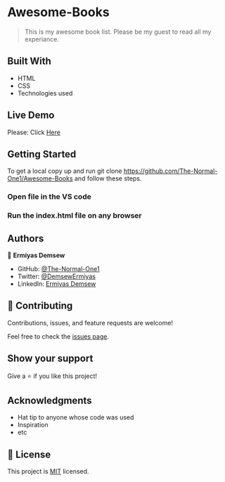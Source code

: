 # Awesome-Books

> This is my awesome book list. Please be my guest to read all my experiance.

## Built With

- HTML
- CSS
- Technologies used

## Live Demo

Please: Click [Here](https://the-normal-one1.github.io/Awesome-Books/)

## Getting Started

To get a local copy up and run git clone https://github.com/The-Normal-One1/Awesome-Books and follow these steps.

### Open file in the VS code

### Run the index.html file on any browser

## Authors

👤 **Ermiyas Demsew**

- GitHub: [@The-Normal-One1](https://github.com/The-Normal-One1)
- Twitter: [@DemsewErmiyas](https://twitter.com/DemsewErmiyas)
- LinkedIn: [Ermiyas Demsew](https://linkedin.com/in/ErmiyasDemsew)

## 🤝 Contributing

Contributions, issues, and feature requests are welcome!

Feel free to check the [issues page](../../issues/).

## Show your support

Give a ⭐️ if you like this project!

## Acknowledgments

- Hat tip to anyone whose code was used
- Inspiration
- etc

## 📝 License

This project is [MIT](./MIT.md) licensed.
